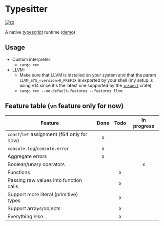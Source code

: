 # Typesitter

[![CI](https://github.com/5c077m4n/typesitter/actions/workflows/ci.yaml/badge.svg)](https://github.com/5c077m4n/typesitter/actions/workflows/ci.yaml)

A native [typescript](https://www.typescriptlang.org/) runtime ([demo](https://5c077m4n.github.io/typesitter/))

## Usage

-   Custom interpreter:
    -   `cargo run`
-   LLVM:
    -   Make sure that LLVM is installed on your system and that the param `LLVM_SYS_<version>0_PREFIX` is exported by your shell (my setup is using v14 since it's the latest one supported by the [`inkwell`](https://thedan64.github.io/inkwell/inkwell/index.html) crate)
    -   `cargo run --no-default-features --features llvm`

## Feature table (`vm` feature only for now)

| Feature                                     | Done | Todo | In progress |
| ------------------------------------------- | :--: | :--: | :---------: |
| `const`/`let` assignment (f64 only for now) |  x   |      |             |
| `console.log`/`console.error`               |  x   |      |             |
| Aggregate errors                            |  x   |      |             |
| Boolean/unary operators                     |      |      |      x      |
| Functions                                   |      |  x   |             |
| Passing raw values into function calls      |      |  x   |             |
| Support more literal (primitive) types      |      |  x   |             |
| Support arrays/objects                      |      |  x   |             |
| Everything else...                          |      |  x   |             |
